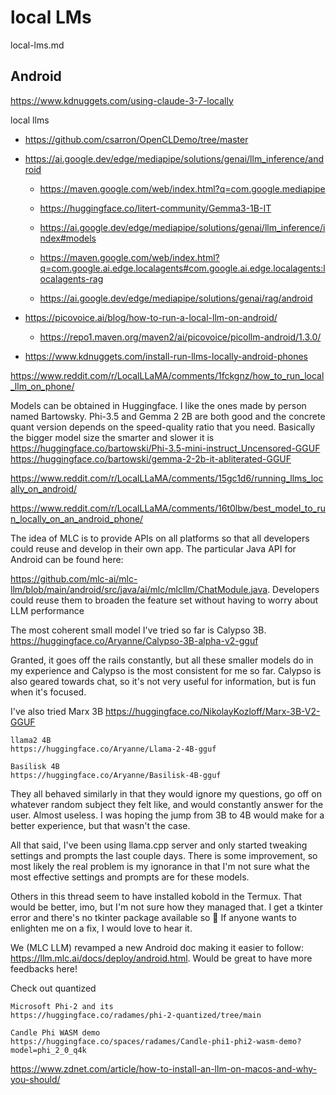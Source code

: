 # local LMs

local-lms.md

## Android

https://www.kdnuggets.com/using-claude-3-7-locally

local llms

*   https://github.com/csarron/OpenCLDemo/tree/master

*   https://ai.google.dev/edge/mediapipe/solutions/genai/llm_inference/android

    *   https://maven.google.com/web/index.html?q=com.google.mediapipe

    *   https://huggingface.co/litert-community/Gemma3-1B-IT

    *   https://ai.google.dev/edge/mediapipe/solutions/genai/llm_inference/index#models

    *   https://maven.google.com/web/index.html?q=com.google.ai.edge.localagents#com.google.ai.edge.localagents:localagents-rag

    *   https://ai.google.dev/edge/mediapipe/solutions/genai/rag/android
    
*   https://picovoice.ai/blog/how-to-run-a-local-llm-on-android/

    *   https://repo1.maven.org/maven2/ai/picovoice/picollm-android/1.3.0/

*   https://www.kdnuggets.com/install-run-llms-locally-android-phones

https://www.reddit.com/r/LocalLLaMA/comments/1fckgnz/how_to_run_local_llm_on_phone/

Models can be obtained in Huggingface. I like the ones made by person named Bartowsky. Phi-3.5 and Gemma 2 2B are both good and the concrete quant version depends on the speed-quality ratio that you need. Basically the bigger model size the smarter and slower it is 
https://huggingface.co/bartowski/Phi-3.5-mini-instruct_Uncensored-GGUF
https://huggingface.co/bartowski/gemma-2-2b-it-abliterated-GGUF

https://www.reddit.com/r/LocalLLaMA/comments/15gc1d6/running_llms_locally_on_android/

https://www.reddit.com/r/LocalLLaMA/comments/16t0lbw/best_model_to_run_locally_on_an_android_phone/

The idea of MLC is to provide APIs on all platforms so that all developers could reuse and develop in their own app. The particular Java API for Android can be found here: 

https://github.com/mlc-ai/mlc-llm/blob/main/android/src/java/ai/mlc/mlcllm/ChatModule.java. Developers could reuse them to broaden the feature set without having to worry about LLM performance

The most coherent small model I've tried so far is 
    Calypso 3B. 
    https://huggingface.co/Aryanne/Calypso-3B-alpha-v2-gguf

Granted, it goes off the rails constantly, but all these smaller models do in my experience and Calypso is the most consistent for me so far. Calypso is also geared towards chat, so it's not very useful for information, but is fun when it's focused.

I've also tried 
    Marx 3B 
    https://huggingface.co/NikolayKozloff/Marx-3B-V2-GGUF
    
    llama2 4B
    https://huggingface.co/Aryanne/Llama-2-4B-gguf

    Basilisk 4B
    https://huggingface.co/Aryanne/Basilisk-4B-gguf

They all behaved similarly in that they would ignore my questions, go off on whatever random subject they felt like, and would constantly answer for the user. Almost useless. I was hoping the jump from 3B to 4B would make for a better experience, but that wasn't the case.

All that said, I've been using llama.cpp server and only started tweaking settings and prompts the last couple days. There is some improvement, so most likely the real problem is my ignorance in that I'm not sure what the most effective settings and prompts are for these models.

Others in this thread seem to have installed kobold in the Termux. That would be better, imo, but I'm not sure how they managed that. I get a tkinter error and there's no tkinter package available so 🤷 If anyone wants to enlighten me on a fix, I would love to hear it.


We (MLC LLM) revamped a new Android doc making it easier to follow: https://llm.mlc.ai/docs/deploy/android.html. Would be great to have more feedbacks here!

Check out quantized

    Microsoft Phi-2 and its 
    https://huggingface.co/radames/phi-2-quantized/tree/main

    Candle Phi WASM demo
    https://huggingface.co/spaces/radames/Candle-phi1-phi2-wasm-demo?model=phi_2_0_q4k
    


https://www.zdnet.com/article/how-to-install-an-llm-on-macos-and-why-you-should/